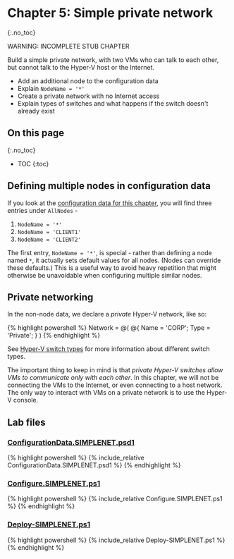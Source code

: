 # Chapter 5: Simple private network
{:.no_toc}

WARNING: INCOMPLETE STUB CHAPTER

Build a simple private network,
with two VMs who can talk to each other,
but cannot talk to the Hyper-V host or the Internet.

-   Add an additional node to the configuration data
-   Explain `NodeName = '*'`
-   Create a private network with no Internet access
-   Explain types of switches and what happens if the switch doesn't already exist

## On this page
{:.no_toc}

* TOC
{:toc}

## Defining multiple nodes in configuration data

If you look at the [configuration data for this chapter](#configurationdatasimplenetpsd1),
you will find three entries under `AllNodes` -

1. `NodeName = '*'`
2. `NodeName = 'CLIENT1'`
3. `NodeName = 'CLIENT2'`

The first entry, `NodeName = '*'`, is special -
rather than defining a node named `*`,
it actually sets default values for all nodes.
(Nodes can override these defaults.)
This is a useful way to avoid heavy repetition that might otherwise be unavoidable
when configuring multiple similar nodes.

## Private networking

In the non-node data, we declare a _private_ Hyper-V network, like so:

{% highlight powershell %}
Network = @(
    @{ Name = 'CORP'; Type = 'Private'; }
)
{% endhighlight %}

See [Hyper-V switch types](../99-Backmatter/Hyper-V-Concepts/switch-types/) for more information about different switch types.

The important thing to keep in mind is that
_private Hyper-V switches allow VMs to communicate only with each other_.
In this chapter, we will not be connecting the VMs to the Internet,
or even connecting to a host network.
The only way to interact with VMs on a private network is to use the Hyper-V console.

## Lab files

### [ConfigurationData.SIMPLENET.psd1](https://github.com/mrled/lability-tutorial/tree/master/05-SimpleNetwork/ConfigurationData.SIMPLENET.psd1)

{% highlight powershell %}
{% include_relative ConfigurationData.SIMPLENET.psd1 %}
{% endhighlight %}

### [Configure.SIMPLENET.ps1](https://github.com/mrled/lability-tutorial/tree/master/05-SimpleNetwork/Configure.SIMPLENET.ps1)

{% highlight powershell %}
{% include_relative Configure.SIMPLENET.ps1 %}
{% endhighlight %}

### [Deploy-SIMPLENET.ps1](https://github.com/mrled/lability-tutorial/tree/master/05-SimpleNetwork/Deploy-SIMPLENET.ps1)

{% highlight powershell %}
{% include_relative Deploy-SIMPLENET.ps1 %}
{% endhighlight %}
